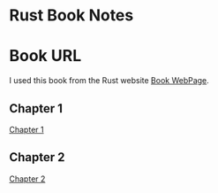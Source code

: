# Rust Book Notes 

# Book URL

I used this book from the Rust website [Book WebPage](https://doc.rust-lang.org/book/title-page.html).

## Chapter 1

[Chapter 1](/rust/book_notes/chapter1.md)

## Chapter 2

[Chapter 2](/rust/book_notes/chapter2.md)
